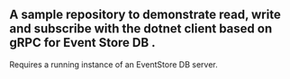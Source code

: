 ﻿A sample repository to demonstrate read, write and subscribe with the dotnet client based on gRPC for Event Store DB .
---
 
 Requires a running instance of an EventStore DB server.